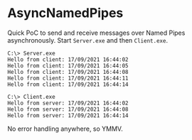 # AsyncNamedPipes
 
Quick PoC to send and receive messages over Named Pipes asynchronously.  Start `Server.exe` and then `Client.exe`.

```
C:\> Server.exe
Hello from client: 17/09/2021 16:44:02
Hello from client: 17/09/2021 16:44:05
Hello from client: 17/09/2021 16:44:08
Hello from client: 17/09/2021 16:44:11
Hello from client: 17/09/2021 16:44:14
```

```
C:\> Client.exe
Hello from server: 17/09/2021 16:44:02
Hello from server: 17/09/2021 16:44:08
Hello from server: 17/09/2021 16:44:14
```

No error handling anywhere, so YMMV.